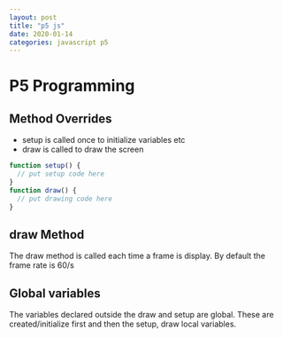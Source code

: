 ```yaml
---
layout: post
title: "p5 js"
date: 2020-01-14
categories: javascript p5
---
```


# P5 Programming

## Method Overrides

- setup is called once to initialize variables etc
- draw is called to draw the screen

```js
function setup() {
  // put setup code here
}
function draw() {
  // put drawing code here
}
```
## draw Method

The draw method is called each time a frame is display. By default the frame rate is 60/s

## Global variables

The variables declared outside the draw and setup are global. These are created/initialize first and then the setup, draw local variables.